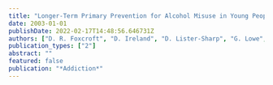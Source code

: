 ```yaml
---
title: "Longer-Term Primary Prevention for Alcohol Misuse in Young People: A Systematic Review"
date: 2003-01-01
publishDate: 2022-02-17T14:48:56.646731Z
authors: ["D. R. Foxcroft", "D. Ireland", "D. Lister-Sharp", "G. Lowe", "R. Breen"]
publication_types: ["2"]
abstract: ""
featured: false
publication: "*Addiction*"
---
```


